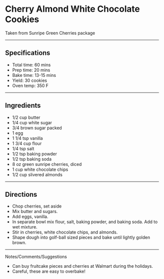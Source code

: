 # Cherry Almond White Chocolate Cookies

Taken from
Sunripe Green Cherries package

---
## Specifications
- Total time: 60 mins
- Prep time: 20 mins
- Bake time: 13-15 mins
- Yield: 30 cookies
- Oven temp: 350 F

---
## Ingredients

- 1/2 cup butter
- 1/4 cup white sugar
- 3/4 brown sugar packed
- 1 egg
- 1 1/4 tsp vanilla
- 1 3/4 cup flour
- 1/4 tsp salt
- 1/2 tsp baking powder
- 1/2 tsp baking soda
- 8 oz green sunripe cherries, diced
- 1 cup white chocolate chips
- 1/2 cup slivered almonds

---
## Directions

- Chop cherries, set aside
- Mix butter and sugars.
- Add eggs, vanilla.
- In separate bowl mix flour, salt, baking powder, and baking soda. Add to wet mixture. 
- Stir in cherries, white chocolate chips, and almonds.
- Shape dough into golf-ball sized pieces and bake until lightly golden brown.

---
Notes/Comments/Suggestions
- Can buy fruitcake pieces and cherries at Walmart during the holidays.
- Careful, these are easy to overbake!
